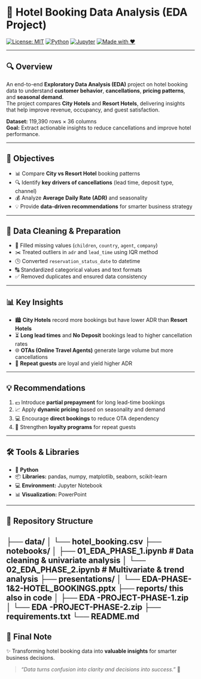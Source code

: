 # 🏨 Hotel Booking Data Analysis (EDA Project)

[![License: MIT](https://img.shields.io/badge/License-MIT-green.svg)](#)
[![Python](https://img.shields.io/badge/Python-3.8%2B-blue.svg)](#)
[![Jupyter](https://img.shields.io/badge/Jupyter-Notebooks-orange.svg)](#)
[![Made with ❤️](https://img.shields.io/badge/Made%20with-❤️%20by%20Shilpa%20Reddy-pink.svg)](#)

---

## 🔍 Overview
An end-to-end **Exploratory Data Analysis (EDA)** project on hotel booking data to understand **customer behavior**, **cancellations**, **pricing patterns**, and **seasonal demand**.  
The project compares **City Hotels** and **Resort Hotels**, delivering insights that help improve revenue, occupancy, and guest satisfaction.

**Dataset:** 119,390 rows × 36 columns  
**Goal:** Extract actionable insights to reduce cancellations and improve hotel performance.

---

## 🎯 Objectives
- 📊 Compare **City vs Resort Hotel** booking patterns  
- 🔍 Identify **key drivers of cancellations** (lead time, deposit type, channel)  
- 💰 Analyze **Average Daily Rate (ADR)** and seasonality  
- 💡 Provide **data-driven recommendations** for smarter business strategy  

---

## 🧹 Data Cleaning & Preparation
- 🧩 Filled missing values (`children`, `country`, `agent`, `company`)  
- ✂️ Treated outliers in `adr` and `lead_time` using IQR method  
- 🕒 Converted `reservation_status_date` to datetime  
- 🔠 Standardized categorical values and text formats  
- ✅ Removed duplicates and ensured data consistency  

---

## 📊 Key Insights
- 🏙️ **City Hotels** record more bookings but have lower ADR than **Resort Hotels**  
- ⏳ **Long lead times** and **No Deposit** bookings lead to higher cancellation rates  
- 🌐 **OTAs (Online Travel Agents)** generate large volume but more cancellations  
- 🔁 **Repeat guests** are loyal and yield higher ADR  

---

## 💡 Recommendations
1. 💵 Introduce **partial prepayment** for long lead-time bookings  
2. 📈 Apply **dynamic pricing** based on seasonality and demand  
3. 💻 Encourage **direct bookings** to reduce OTA dependency  
4. 🎁 Strengthen **loyalty programs** for repeat guests  

---

## 🛠️ Tools & Libraries
- 🐍 **Python**  
- 📦 **Libraries:** pandas, numpy, matplotlib, seaborn, scikit-learn  
- 💻 **Environment:** Jupyter Notebook  
- 📊 **Visualization:** PowerPoint  

---

## 📁 Repository Structure 
├── data/
│ └── hotel_booking.csv
├── notebooks/
│ ├── 01_EDA_PHASE_1.ipynb # Data cleaning & univariate analysis
│ └── 02_EDA_PHASE_2.ipynb # Multivariate & trend analysis
├── presentations/
│ └── EDA-PHASE-1&2-HOTEL_BOOKINGS.pptx
├── reports/ this also in code
│ ├── EDA -PROJECT-PHASE-1.zip
│ └── EDA -PROJECT-PHASE-2.zip
├── requirements.txt
└── README.md
--- 
## 💬 Final Note
✨ Transforming hotel booking data into **valuable insights** for smarter business decisions.  
> *“Data turns confusion into clarity and decisions into success.”* 🚀

